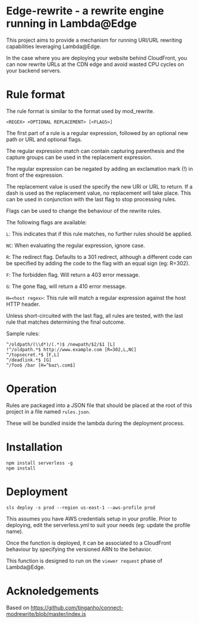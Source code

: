 # Edge-rewrite - a rewrite engine running in Lambda@Edge

This project aims to provide a mechanism for running URI/URL rewriting capabilities leveraging Lambda@Edge.

In the case where you are deploying your website behind CloudFront, you can now rewrite URLs at the CDN edge and avoid wasted CPU cycles on your backend servers.

# Rule format

The rule format is similar to the format used by mod_rewrite.

```
<REGEX> <OPTIONAL REPLACEMENT> [<FLAGS>]
```

The first part of a rule is a regular expression, followed by an optional new path or URL and optional flags.

The regular expression match can contain capturing parenthesis and the capture groups can be used in the replacement expression.

The regular expression can be negated by adding an exclamation mark (!) in front of the expression.

The replacement value is used the specify the new URI or URL to return. If a dash is used as the replacement value, no replacement will take place. This can be used in conjunction with the last flag to stop processing rules.

Flags can be used to change the behaviour of the rewrite rules.

The following flags are available:

`L`: This indicates that if this rule matches, no further rules should be applied.

`NC`: When evaluating the regular expression, ignore case.

`R`: The redirect flag. Defaults to a 301 redirect, although a different code can be specified by adding the code to the flag with an equal sign (eg: R=302).

`F`: The forbidden flag. Will return a 403 error message.

`G`: The gone flag, will return a 410 error message.

`H=<host regex>`: This rule will match a regular expression against the host HTTP header.


Unless short-circuited with the last flag, all rules are tested, with the last rule that matches determining the final outcome.

Sample rules:

```
^/oldpath/(\\d*)/(.*)$ /newpath/$2/$1 [L]
!^/oldpath.*$ http://www.example.com [R=302,L,NC]
^/topsecret.*$ [F,L]
^/deadlink.*$ [G]
^/foo$ /bar [H=^baz\.com$]
```

# Operation

Rules are packaged into a JSON file that should be placed at the root of this project in a file named `rules.json`.

These will be bundled inside the lambda during the deployment process.

# Installation

```
npm install serverless -g
npm install
```

# Deployment

```
sls deploy -s prod --region us-east-1 --aws-profile prod
```

This assumes you have AWS credentials setup in your profile. Prior to deploying, edit the serverless.yml to suit your needs (eg: update the profile name).

Once the function is deployed, it can be associated to a CloudFront behaviour by specifying the versioned ARN to the behavior.

This function is designed to run on the `viewer request` phase of Lambda@Edge.


# Acknoledgements

Based on https://github.com/tinganho/connect-modrewrite/blob/master/index.js
